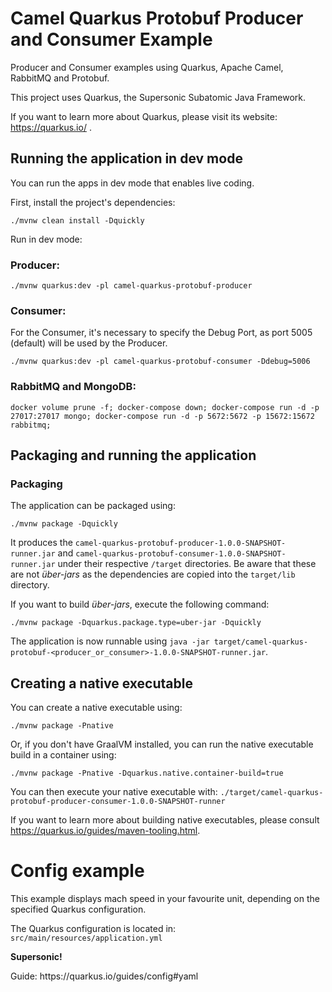 # Camel Quarkus Protobuf Producer and Consumer Example

Producer and Consumer examples using Quarkus, Apache Camel, RabbitMQ and Protobuf. 

This project uses Quarkus, the Supersonic Subatomic Java Framework.

If you want to learn more about Quarkus, please visit its website: https://quarkus.io/ .

## Running the application in dev mode

You can run the apps in dev mode that enables live coding.

First, install the project's dependencies:
```shell script
./mvnw clean install -Dquickly
```

Run in dev mode:

### Producer:
```shell script
./mvnw quarkus:dev -pl camel-quarkus-protobuf-producer
```

### Consumer:
For the Consumer, it's necessary to specify the Debug Port, as port 5005 (default) will be used by the Producer.  

```shell script
./mvnw quarkus:dev -pl camel-quarkus-protobuf-consumer -Ddebug=5006
```

### RabbitMQ and MongoDB:
```shell script
docker volume prune -f; docker-compose down; docker-compose run -d -p 27017:27017 mongo; docker-compose run -d -p 5672:5672 -p 15672:15672 rabbitmq;
```


## Packaging and running the application

### Packaging
The application can be packaged using:
```shell script
./mvnw package -Dquickly
```
It produces the `camel-quarkus-protobuf-producer-1.0.0-SNAPSHOT-runner.jar` and `camel-quarkus-protobuf-consumer-1.0.0-SNAPSHOT-runner.jar` under their respective `/target` directories.
Be aware that these are not _über-jars_ as the dependencies are copied into the `target/lib` directory.

If you want to build _über-jars_, execute the following command:
```shell script
./mvnw package -Dquarkus.package.type=uber-jar -Dquickly
```

The application is now runnable using `java -jar target/camel-quarkus-protobuf-<producer_or_consumer>-1.0.0-SNAPSHOT-runner.jar`.

## Creating a native executable

You can create a native executable using: 
```shell script
./mvnw package -Pnative
```

Or, if you don't have GraalVM installed, you can run the native executable build in a container using: 
```shell script
./mvnw package -Pnative -Dquarkus.native.container-build=true
```

You can then execute your native executable with: `./target/camel-quarkus-protobuf-producer-consumer-1.0.0-SNAPSHOT-runner`

If you want to learn more about building native executables, please consult https://quarkus.io/guides/maven-tooling.html.

# Config example

<p>This example displays mach speed in your favourite unit, depending on the specified Quarkus configuration.</p>
<p>The Quarkus configuration is located in: <code>src/main/resources/application.yml</code></p>
<p><b>Supersonic!</b></p>
Guide: https://quarkus.io/guides/config#yaml
